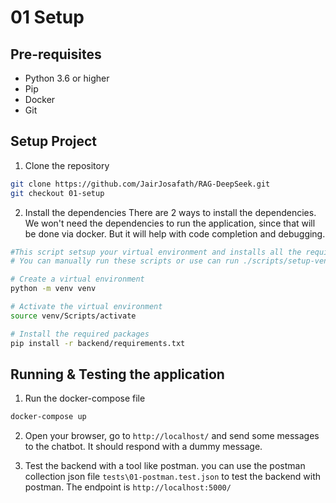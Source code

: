 # 01 Setup

## Pre-requisites
- Python 3.6 or higher
- Pip
- Docker
- Git

## Setup Project
1. Clone the repository
```bash
git clone https://github.com/JairJosafath/RAG-DeepSeek.git
git checkout 01-setup
```
2. Install the dependencies
There are 2 ways to install the dependencies. 
We won't need the dependencies to run the application, since that will be done via docker.
But it will help with code completion and debugging.

```bash
#This script setsup your virtual environment and installs all the required packages
# You can manually run these scripts or use can run ./scripts/setup-venv.sh

# Create a virtual environment
python -m venv venv

# Activate the virtual environment
source venv/Scripts/activate

# Install the required packages
pip install -r backend/requirements.txt
```
## Running & Testing the application
1. Run the docker-compose file
```bash
docker-compose up
```
2. Open your browser, go to `http://localhost/` and send some messages to the chatbot. It should respond with a dummy message.

3. Test the backend with a tool like postman. you can use the postman collection json file `tests\01-postman.test.json` to test the backend with postman. The endpoint is `http://localhost:5000/`
